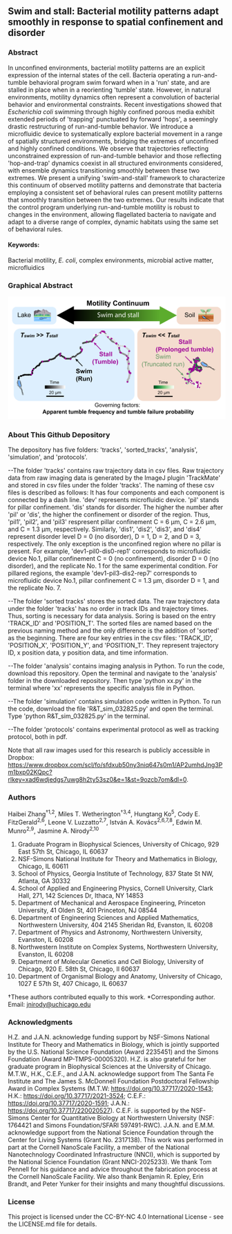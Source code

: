 
## Swim and stall: Bacterial motility patterns adapt smoothly in response to spatial confinement and disorder

### Abstract

In unconfined environments, bacterial motility patterns are an explicit expression of the internal states of the cell. Bacteria operating a run-and-tumble behavioral program swim forward when in a 'run' state, and are stalled in place when in a reorienting 'tumble' state. However, in natural environments, motility dynamics often represent a convolution of bacterial behavior and environmental constraints. Recent investigations showed that *Escherichia coli* swimming through highly confined porous media exhibit extended periods of 'trapping' punctuated by forward 'hops', a seemingly drastic restructuring of run-and-tumble behavior. We introduce a microfluidic device to systematically explore bacterial movement in a range of spatially structured environments, bridging the extremes of unconfined and highly confined conditions. We observe that trajectories reflecting unconstrained expression of run-and-tumble behavior and those reflecting 'hop-and-trap' dynamics coexist in all structured environments considered, with ensemble dynamics transitioning smoothly between these two extremes. We present a unifying 'swim-and-stall' framework to characterize this continuum of observed motility patterns and demonstrate that bacteria employing a consistent set of behavioral rules can present motility patterns that smoothly transition between the two extremes. Our results indicate that the control program underlying run-and-tumble motility is robust to changes in the environment, allowing flagellated bacteria to navigate and adapt to a diverse range of complex, dynamic habitats using the same set of behavioral rules. 

#### Keywords: 
Bacterial motility, *E. coli*, complex environments, microbial active matter, microfluidics 

### Graphical Abstract
![Alt text](Graphical_abstract_swim_and_stall.png?raw=true "Title")

### About This Github Depository
The depository has five folders: 'tracks', 'sorted_tracks', 'analysis', 'simulation', and 'protocols'. 

--The folder 'tracks' contains raw trajectory data in csv files. Raw trajectory data from raw imaging data is generated by the ImageJ plugin 'TrackMate' and stored in csv files under the folder 'tracks'. The naming of these csv files is described as follows: It has four components and each component is connected by a dash line. 'dev' represents microfluidic device. 'pil' stands for pillar confinement. 'dis' stands for disorder. The higher the number after 'pil' or 'dis', the higher the confinement or disorder of the region. Thus, 'pil1', 'pil2', and 'pil3' respresent pillar confinement C = 6 μm, C = 2.6 μm, and C = 1.3 μm, respectively. Similarly, 'dis1', 'dis2', 'dis3', and 'dis4' represent disorder level D = 0 (no disorder), D = 1, D = 2, and D = 3, respectively. The only exception is the unconfined region where no pillar is present. For example, 'dev1-pil0-dis0-rep1' corresponds to microfluidic device No.1, pillar confinement C = 0 (no confinement), disorder D = 0 (no disorder), and the replicate No. 1 for the same experimental condition. For pillared regions, the example 'dev1-pil3-dis2-rep7' corresponds to microfluidic device No.1, pillar confinement C = 1.3 μm, disorder D = 1, and the replicate No. 7.

--The folder 'sorted tracks' stores the sorted data. The raw trajectory data under the folder 'tracks' has no order in track IDs and trajectory times. Thus, sorting is necessary for data analysis. Soring is based on the entry 'TRACK_ID' and 'POSITION_T'. The sorted files are named based on the previous naming method and the only difference is the addition of 'sorted' as the beginning. There are four key entries in the csv files: 'TRACK_ID', 'POSITION_X', 'POSITION_Y', and 'POSITION_T'. They represent trajectory ID, x position data, y position data, and time information. 

--The folder 'analysis' contains imaging analysis in Python. To run the code, download this repository. Open the terminal and navigate to the 'analysis' folder in the downloaded repository. Then type 'python xx.py' in the terminal where 'xx' represents the specific analysis file in Python.   

--The folder 'simulation' contains simulation code written in Python. To run the code, download the file 'R&T_sim_032825.py' and open the terminal. Type 'python R&T_sim_032825.py' in the terminal.  

--The folder 'protocols' contains experimental protocol as well as tracking protocol, both in pdf. 

Note that all raw images used for this research is publicly accessible in Dropbox: https://www.dropbox.com/scl/fo/sfdxub50ny3niq647s0m1/AP2umhdJng3Pm1bxp02KQpc?rlkey=xad6wdjedgs7uwg8h2ty53sz0&e=1&st=9ozcb7om&dl=0. 

### Authors

Haibei Zhang<sup>†1,2</sup>, Miles T. Wetherington<sup>†3,4</sup>, Hungtang Ko<sup>5</sup>, Cody E. FitzGerald<sup>2,6</sup>, Leone V. Luzzatto<sup>2,7</sup>, István A. Kovács<sup>2,6,7,8</sup>, Edwin M. Munro<sup>2,9</sup>, Jasmine A. Nirody<sup>2,10</sup>


1. Graduate Program in Biophysical Sciences, University of Chicago, 929 East 57th St, Chicago, IL 60637
2. NSF-Simons National Institute for Theory and Mathematics in Biology, Chicago, IL 60611
3. School of Physics, Georgia Institute of Technology, 837 State St NW, Atlanta, GA 30332
4. School of Applied and Engineering Physics, Cornell University, Clark Hall, 271, 142 Sciences Dr, Ithaca, NY 14853
5. Department of Mechanical and Aerospace Engineering, Princeton University, 41 Olden St, 401 Princeton, NJ 08544
6. Department of Engineering Sciences and Applied Mathematics, Northwestern University, 404 2145 Sheridan Rd, Evanston, IL 60208
7. Department of Physics and Astronomy, Northwestern University, Evanston, IL 60208
8. Northwestern Institute on Complex Systems, Northwestern University, Evanston, IL 60208
9. Department of Molecular Genetics and Cell Biology, University of Chicago, 920 E. 58th St, Chicago, Il 60637
10. Department of Organismal Biology and Anatomy, University of Chicago, 1027 E 57th St, 407 Chicago, IL 60637

†These authors contributed equally to this work.
*Corresponding author. Email: jnirody@uchicago.edu

### Acknowledgments

H.Z. and J.A.N. acknowledge funding support by NSF-Simons National Institute for Theory and Mathematics in Biology, which is jointly supported by the U.S. National Science
Foundation (Award 2235451) and the Simons Foundation (Award MP-TMPS-00005320). H.Z. is also grateful for her graduate program in Biophysical Sciences at the University of Chicago. M.T.W., H.K., C.E.F., and J.A.N. acknowledge support from The Santa Fe Institute and The James S. McDonnell Foundation Postdoctoral Fellowship Award in Complex Systems (M.T.W: https://doi.org/10.37717/2020-1543; H.K.: https://doi.org/10.37717/2021-3524; C.E.F.: https://doi.org/10.37717/2020-1591; J.A.N.: https://doi.org/10.37717/220020527). C.E.F. is supported by the NSF-Simons Center for Quantitative Biology at Northwestern University (NSF: 1764421 and Simons Foundation/SFARI 597491-RWC). J.A.N. and E.M.M. acknowledge support from the National Science Foundation through the Center for Living Systems (Grant No. 2317138). This work was performed in part at the Cornell NanoScale Facility, a member of the National Nanotechnology Coordinated Infrastructure (NNCI), which is supported by the National Science Foundation (Grant NNCI-2025233). We thank Tom Pennell for his guidance and advice throughout the fabrication process at the Cornell NanoScale Facility. We also thank Benjamin R. Epley, Erin Brandt, and Peter Yunker for their insights and many thoughtful discussions. 

### License

This project is licensed under the CC-BY-NC 4.0 International License - see the LICENSE.md file for details.
